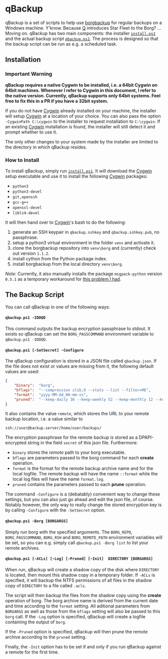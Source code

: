 # qBackup

qBackup is a set of scripts to help use [borgbackup] for regular backups on a Windows machine. Y'know. Because [Q] introduces Star Fleet to the Borg? ... Moving on. qBackup has two main components: the installer [`install.ps1`](install.ps1) and the actual backup script [`qbackup.ps1`](qbackup.ps1). The process is designed so that the backup script can be run as e.g. a scheduled task.

## Installation

### Important Warning 
**qBackup requires a native Cygwin to be installed, i.e. a 64bit Cygwin on 64bit machines. Whenever I refer to Cygwin in this document, I refer to the native version. Currently, qBackup supports only 64bit systems. Feel free to fix this in a PR if you have a 32bit system.**

If you do not have [Cygwin] already installed on your machine, the installer will setup [Cygwin] at a location of your choice. You can also pass the option `-CygwinPath C:\cygwin` to the installer to request installation to `C:\cygwin`. If an existing [Cygwin] installation is found, the installer will still detect it and prompt whether to use it. 

The only other changes to your system made by the installer are limited to the directory in which qBackup resides.

### How to Install
To install qBackup, simply run [`install.ps1`](install.ps1). It will download the [Cygwin] setup executable and use it to install the following [Cygwin] packages:

  - `python3`
  - `python3-devel`
  - `git,openssh`
  - `gcc-g++`
  - `openssl-devel`
  - `liblz4-devel`

It will then hand over to [Cygwin]'s bash to do the following:

  1. generate an SSH keypair in `qbackup.sshkey` and `qbackup.sshkey.pub`, no passphrase.
  2. setup a python3 virtual environment in the folder `venv` and activate it.
  3. clone the borgbackup repository into `venv\borg` and (currently) check out version `1.1.2`.
  4. install cython from the Python package index.
  5. install borgbackup from the local directory `venv\borg`.

*Note:* Currently, it also manually installs the package `msgpack-python` version `0.5.1` as a temporary workaround for [this problem I had](https://github.com/borgbackup/borg/issues/3597).

## The Backup Script

You can call qBackup in one of the following ways:

#### `qbackup.ps1 -IDDQD` 
This command outputs the backup encryption passphrase to stdout. It exists so qBackup can set the `BORG_PASSCOMMAND` environment variable to `qBackup.ps1 -IDDQD`. 

#### `qbackup.ps1 [-SetSecret] -Configure` 
The qBackup configuration is stored in a JSON file called `qbackup.json`. If the file does not exist or values are missing from it, the following default values are used:
```json
{
    "binary":  "borg",
    "bflags":  "--compression zlib,9 --stats --list --filter=ME",
    "format":  "yyyy-MM-dd_HH-mm-ss",
    "pruned":  "--keep-daily 30 --keep-weekly 52 --keep-monthly 12 --keep-yearly 20"
}
```
It also contains the value `remote`, which stores the URL to your remote backup location, i.e. a value similar to
```
ssh://user@backup.server/home/user/backups/
```
The encryption passphrase for the remote backup is stored as a DPAPI-encrypted string in the field `secret` of this json file. Furthermore:
- `binary` stores the *remote* path to your borg executable.
- `bflags` are parameters passed to the borg command for each **create** operation.
- `format` is the format for the remote backup archive name and for the local logfile. The remote backup will have the name `::format` while the local log files will have the name `format.log`.
- `pruned` contains the parameters passed to each **prune** operation.

The command `-Configure` is a (debatably) convenient way to change these settings, but you can also just go ahead and edit the json file, of course. Notably however, the only way to really change the stored encryption key is by calling `-Configure` with the `-SetSecret` option.

#### `qbackup.ps1 -Borg [BORGARGS]` 

Simply run borg with the specified arguments. The `BORG_REPO`, `BORG_PASSCOMMAND`, `BORG_RSH` and `BORG_REMOTE_PATH` environment variables will be set, so you can e.g. simply call `qbackup.ps1 -Borg list` to list your remote archives.

#### `qbackup.ps1 [-ACLs] [-Log] [-Pruned] [-Init]  DIRECTORY [BORGARGS]`

When run, qBackup will create a shadow copy of the disk where `DIRECTORY` is located, then mount this shadow copy in a temporary folder. If `-ACLs` is specified, it will backup the NTFS permissions of all files in the shadow copy of `DIRECTORY` to a file called `.acls`. 

The script will then backup the files from the shadow copy using the **create** operation of borg. The borg archive name  is derived from the current date and time according to the `format` setting. All aditional parameters from `BORGARGS` as well as those from the `bflags` setting will also be passed to this `borg` call. If the `-Log` option is specified, qBackup will create a logfile containing the output of `borg`. 

If the `-Pruned` option is specified, qBackup will then prune the remote archive according to the `pruned` setting. 

Finally, the `-Init` option has to be set if and only if you run qBackup against a remote for the first time.


[borgbackup]: https://github.com/borgbackup
[Cygwin]: https://www.cygwin.com/
[Q]: https://en.wikipedia.org/wiki/Q_(Star_Trek)